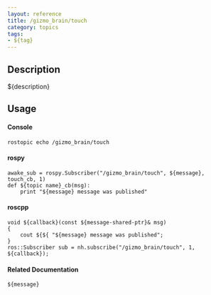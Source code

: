 ```yaml
---
layout: reference
title: /gizmo_brain/touch
category: topics
tags: 
- ${tag}
---
```


## Description
${description}

## Usage
#### Console
```
rostopic echo /gizmo_brain/touch
```

#### rospy
```
awake_sub = rospy.Subscriber("/gizmo_brain/touch", ${message}, touch_cb, 1)
def ${topic name}_cb(msg):
    print "${message} message was published"
```

#### roscpp
```
void ${callback}(const ${message-shared-ptr}& msg)
{
    cout ${${ "${message} message was published";
}
ros::Subscriber sub = nh.subscribe("/gizmo_brain/touch", 1, ${callback});
```

#### Related Documentation
``${message}``